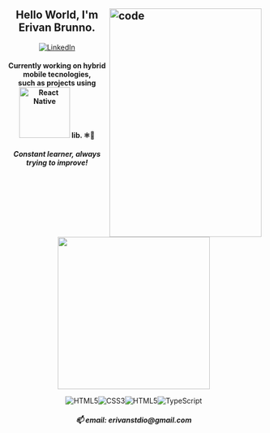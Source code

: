 <!--
**erivanstdio/erivanstdio** is a ✨ _special_ ✨ repository because its `README.md` (this file) appears on your GitHub profile.

Here are some ideas to get you started:

- 🔭 I’m currently working on ...
- 🌱 I’m currently learning ...
- 👯 I’m looking to collaborate on ...
- 🤔 I’m looking for help with ...
- 💬 Ask me about ...
- 📫 How to reach me: ...
- 😄 Pronouns: ...
- ⚡ Fun fact: ...
-->
<h2><img src="https://c.tenor.com/_DOBjnGspYAAAAAC/code-coding.gif" width="300" height="450" title="code" align="right">
<h2 align = "center">Hello World, I'm Erivan Brunno.</h2>


  
<p align="center">

  <a href=https://www.linkedin.com/in/erivanbrunno->
    <img src="https://img.shields.io/badge/LinkedIn-fabd2f?style=for-the-badge&logo=linkedin&logoColor=0d1117" alt="LinkedIn"/>
  </a>
  
  <h4 align="center">Currently working on hybrid mobile tecnologies,<br/>such as projects using <img src="https://img.shields.io/badge/React_Native-20232A?style=for-the-badge&logo=react&logoColor=61DAFB" width="100" alt="React Native"/> lib. ⚛️💙</h4>
  <h5 align="center">Constant learner, always trying to improve!</h5>
  <p/>
</p>

<p align="center">
  <a href='https://github.com/anuraghazra/github-readme-stats'><img src="https://github-readme-stats.vercel.app/api/top-langs/?username=erivanstdio&layout=compact&theme=gruvbox" style="max-width:100%;" width="300"></a>
  <p align="center">
<img src="https://img.shields.io/badge/HTML5-739866?style=for-the-badge&logo=html5&logoColor=red" alt="HTML5"/><img src="https://img.shields.io/badge/CSS3-739866?&style=for-the-badge&logo=css3&logoColor=purple" alt="CSS3"/><img src="https://img.shields.io/badge/JavaScript-739866?&style=for-the-badge&logo=JavaScript&logoColor=orange" alt="HTML5"/><img src="https://img.shields.io/badge/TypeScript-739866?&style=for-the-badge&logo=TypeScript&logoColor=blue" alt="TypeScript"/>
</p>

  <h5 align="center">📫 email: erivanstdio@gmail.com<h5>
</p>
</h2>
